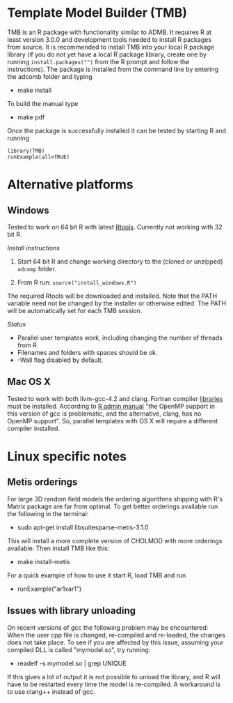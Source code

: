 Template Model Builder (TMB)
============================
TMB is an R package with functionality similar to ADMB.
It requires R at least version 3.0.0 and development tools needed to install R packages from source.
It is recommended to install TMB into your local R package library (if you do not yet have a local R package library, create one by running ```install.packages("")``` from the R prompt and follow the instructions).
The package is installed from the command line by entering the adcomb folder and typing

* make install

To build the manual type

* make pdf

Once the package is successfully installed it can be tested by starting R and running

    library(TMB)
    runExample(all=TRUE)

Alternative platforms
=====================

Windows
-------
Tested to work on 64 bit R with latest [Rtools](http://cran.r-project.org/bin/windows/Rtools/). Currently not working with 32 bit R.

_Install instructions_

1. Start 64 bit R and change working directory to the (cloned or unzipped) ```adcomp``` folder.

2. From R run: ```source("install_windows.R")```

The required Rtools will be downloaded and installed. Note that the PATH variable need not be changed by the installer or otherwise edited. The PATH will be automatically set for each TMB session.

_Status_

- Parallel user templates work, including changing the number of threads from R.
- Filenames and folders with spaces should be ok.
- -Wall flag disabled by default.

Mac OS X
--------
Tested to work with both llvm-gcc-4.2 and clang. Fortran compiler [libraries](http://cran.r-project.org/bin/macosx/tools) must be installed. According to [R admin manual](http://www.cran.r-project.org/doc/manuals/R-admin.html#OS-X) "the OpenMP support in this version of gcc is problematic, and the alternative, clang, has no OpenMP support". So, parallel templates with OS X will require a different compiler installed.

Linux specific notes
====================

Metis orderings
---------------
For large 3D random field models the ordering algorithms shipping with R's Matrix package are far from optimal. To get better orderings available run the following in the terminal:

* sudo apt-get install libsuitesparse-metis-3.1.0

This will install a more complete version of CHOLMOD with more orderings available. Then install TMB like this:

* make install-metis

For a quick example of how to use it start R, load TMB and run

* runExample("ar1xar1")

Issues with library unloading
-----------------------------
On recent versions of gcc the following problem may be encountered: When the user cpp file is changed, re-compiled and re-loaded, the changes does not take place. To see if you are affected by this issue, assuming your compiled DLL is called "mymodel.so", try running:

* readelf -s mymodel.so | grep UNIQUE

If this gives a lot of output it is not possible to unload the library, and R will have to be restarted every time the model is re-compiled.
A workaround is to use clang++ instead of gcc.

